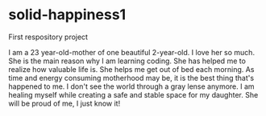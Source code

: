 # solid-happiness1
First respository project


I am a 23 year-old-mother of one beautiful 2-year-old. I love her so much. She is the main reason why I am learning coding. She has helped me to realize how valuable life is. She helps me get out of bed each morning. As time and energy consuming motherhood may be, it is the best thing that's happened to me. I don't see the world through a gray lense anymore. I am healing myself while creating a safe and stable space for my daughter. She will be proud of me, I just know it!
